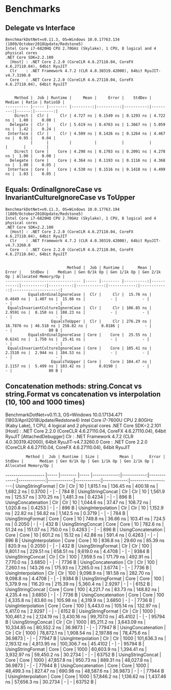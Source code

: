 # Benchmarks

## Delegate vs Interface

```
BenchmarkDotNet=v0.11.3, OS=Windows 10.0.17763.134 (1809/October2018Update/Redstone5)
Intel Core i7-6820HQ CPU 2.70GHz (Skylake), 1 CPU, 8 logical and 4 physical cores
.NET Core SDK=2.2.100
  [Host] : .NET Core 2.2.0 (CoreCLR 4.6.27110.04, CoreFX 4.6.27110.04), 64bit RyuJIT
  Clr    : .NET Framework 4.7.2 (CLR 4.0.30319.42000), 64bit RyuJIT-v4.7.3190.0
  Core   : .NET Core 2.2.0 (CoreCLR 4.6.27110.04, CoreFX 4.6.27110.04), 64bit RyuJIT


    Method |  Job | Runtime |     Mean |     Error |    StdDev |   Median | Ratio | RatioSD |
---------- |----- |-------- |---------:|----------:|----------:|---------:|------:|--------:|
    Direct |  Clr |     Clr | 4.727 ns | 0.1549 ns | 0.1293 ns | 4.722 ns |  1.00 |    0.00 |
  Delegate |  Clr |     Clr | 5.619 ns | 0.4763 ns | 1.3667 ns | 5.059 ns |  1.42 |    0.24 |
 Interface |  Clr |     Clr | 4.509 ns | 0.1426 ns | 0.1264 ns | 4.467 ns |  0.95 |    0.04 |
           |      |         |          |           |           |          |       |         |
    Direct | Core |    Core | 4.298 ns | 0.1703 ns | 0.2091 ns | 4.278 ns |  1.00 |    0.00 |
  Delegate | Core |    Core | 4.364 ns | 0.1193 ns | 0.1116 ns | 4.368 ns |  1.00 |    0.05 |
 Interface | Core |    Core | 4.530 ns | 0.1516 ns | 0.1418 ns | 4.499 ns |  1.03 |    0.05 |
```

## Equals: OrdinalIgnoreCase vs InvariantCultureIgnoreCase vs ToUpper

```
BenchmarkDotNet=v0.11.3, OS=Windows 10.0.17763.194 (1809/October2018Update/Redstone5)
Intel Core i7-6820HQ CPU 2.70GHz (Skylake), 1 CPU, 8 logical and 4 physical cores
.NET Core SDK=2.2.100
  [Host] : .NET Core 2.2.0 (CoreCLR 4.6.27110.04, CoreFX 4.6.27110.04), 64bit RyuJIT
  Clr    : .NET Framework 4.7.2 (CLR 4.0.30319.42000), 64bit RyuJIT-v4.7.3260.0
  Core   : .NET Core 2.2.0 (CoreCLR 4.6.27110.04, CoreFX 4.6.27110.04), 64bit RyuJIT


                           Method |  Job | Runtime |      Mean |      Error |    StdDev |    Median | Gen 0/1k Op | Gen 1/1k Op | Gen 2/1k Op | Allocated Memory/Op |
--------------------------------- |----- |-------- |----------:|-----------:|----------:|----------:|------------:|------------:|------------:|--------------------:|
          EqualsOrdinalIgnoreCase |  Clr |     Clr |  15.76 ns |  0.4849 ns |  1.407 ns |  15.66 ns |           - |           - |           - |                   - |
 EqualsInvariantCultureIgnoreCase |  Clr |     Clr | 106.85 ns |  2.9591 ns |  8.150 ns | 108.23 ns |           - |           - |           - |                   - |
                    EqualsToUpper |  Clr |     Clr | 276.29 ns | 16.7876 ns | 46.518 ns | 258.82 ns |      0.0186 |           - |           - |                80 B |
          EqualsOrdinalIgnoreCase | Core |    Core |  25.55 ns |  0.6241 ns |  1.750 ns |  25.41 ns |           - |           - |           - |                   - |
 EqualsInvariantCultureIgnoreCase | Core |    Core | 105.41 ns |  2.1510 ns |  2.944 ns | 104.53 ns |           - |           - |           - |                   - |
                    EqualsToUpper | Core |    Core | 104.47 ns |  2.1157 ns |  5.499 ns | 103.42 ns |      0.0190 |           - |           - |                80 B |
```


## Concatenation methods: string.Concat vs string.Format vs concatenation vs interpolation (10, 100 and 1000 times)

BenchmarkDotNet=v0.11.3, OS=Windows 10.0.17134.471 (1803/April2018Update/Redstone4)
Intel Core i7-7600U CPU 2.80GHz (Kaby Lake), 1 CPU, 4 logical and 2 physical cores
.NET Core SDK=2.2.101
  [Host] : .NET Core 2.2.0 (CoreCLR 4.6.27110.04, CoreFX 4.6.27110.04), 64bit RyuJIT  [AttachedDebugger]
  Clr    : .NET Framework 4.7.2 (CLR 4.0.30319.42000), 64bit RyuJIT-v4.7.3260.0
  Core   : .NET Core 2.2.0 (CoreCLR 4.6.27110.04, CoreFX 4.6.27110.04), 64bit RyuJIT


             Method |  Job | Runtime | Size |         Mean |       Error |       StdDev |       Median | Gen 0/1k Op | Gen 1/1k Op | Gen 2/1k Op | Allocated Memory/Op |
------------------- |----- |-------- |----- |-------------:|------------:|-------------:|-------------:|------------:|------------:|------------:|--------------------:|
  UsingStringFormat |  Clr |     Clr |   10 |   1,815.1 ns |   136.45 ns |    400.18 ns |   1,682.2 ns |      0.3700 |           - |           - |               784 B |
  UsingStringConcat |  Clr |     Clr |   10 |   1,561.9 ns |   125.57 ns |    370.25 ns |   1,481.3 ns |      0.4234 |           - |           - |               896 B |
 UsingConcatenation |  Clr |     Clr |   10 |   1,044.6 ns |    37.47 ns |    108.72 ns |   1,020.8 ns |      0.4253 |           - |           - |               896 B |
 UsingInterpolation |  Clr |     Clr |   10 |   1,152.9 ns |    22.82 ns |     56.82 ns |   1,142.5 ns |      0.3719 |           - |           - |               784 B |
  UsingStringFormat | Core |    Core |   10 |     749.8 ns |    36.66 ns |    103.41 ns |     724.5 ns |      0.2050 |           - |           - |               432 B |
  UsingStringConcat | Core |    Core |   10 |     782.6 ns |    51.24 ns |    151.07 ns |     750.0 ns |      0.4263 |           - |           - |               896 B |
 UsingConcatenation | Core |    Core |   10 |     601.2 ns |    15.12 ns |     42.88 ns |     591.4 ns |      0.4263 |           - |           - |               896 B |
 UsingInterpolation | Core |    Core |   10 |     836.8 ns |    29.60 ns |     85.39 ns |     820.9 ns |      0.2050 |           - |           - |               432 B |
  UsingStringFormat |  Clr |     Clr |  100 |   9,801.1 ns |   229.51 ns |    658.51 ns |   9,619.0 ns |      4.4708 |           - |           - |              9384 B |
  UsingStringConcat |  Clr |     Clr |  100 |   7,959.5 ns |   171.79 ns |    492.91 ns |   7,770.0 ns |      3.6850 |           - |           - |              7736 B |
 UsingConcatenation |  Clr |     Clr |  100 |   7,260.1 ns |   143.26 ns |    175.93 ns |   7,265.0 ns |      3.6774 |           - |           - |              7736 B |
 UsingInterpolation |  Clr |     Clr |  100 |   9,098.9 ns |   181.58 ns |    282.70 ns |   9,098.8 ns |      4.4708 |           - |           - |              9384 B |
  UsingStringFormat | Core |    Core |  100 |   5,379.9 ns |   116.20 ns |    215.39 ns |   5,360.4 ns |      2.9297 |           - |           - |              6152 B |
  UsingStringConcat | Core |    Core |  100 |   4,221.7 ns |    83.73 ns |    148.82 ns |   4,235.4 ns |      3.6850 |           - |           - |              7736 B |
 UsingConcatenation | Core |    Core |  100 |   4,335.8 ns |    83.80 ns |    105.98 ns |   4,319.9 ns |      3.6850 |           - |           - |              7736 B |
 UsingInterpolation | Core |    Core |  100 |   5,443.0 ns |   105.14 ns |    132.97 ns |   5,417.0 ns |      2.9297 |           - |           - |              6152 B |
  UsingStringFormat |  Clr |     Clr | 1000 | 100,461.2 ns | 2,124.19 ns |  3,430.16 ns |  99,707.0 ns |     45.4102 |           - |           - |             95794 B |
  UsingStringConcat |  Clr |     Clr | 1000 |  85,211.2 ns | 3,643.09 ns | 10,334.85 ns |  80,552.2 ns |     36.9873 |           - |           - |             77947 B |
 UsingConcatenation |  Clr |     Clr | 1000 |  78,872.1 ns | 1,908.54 ns |  2,197.88 ns |  78,475.6 ns |     36.9873 |           - |           - |             77947 B |
 UsingInterpolation |  Clr |     Clr | 1000 | 101,636.3 ns | 2,193.12 ns |  4,813.95 ns | 100,306.7 ns |     45.4102 |           - |           - |             95794 B |
  UsingStringFormat | Core |    Core | 1000 |  60,603.9 ns | 1,394.41 ns |  3,932.97 ns |  59,450.2 ns |     30.2734 |           - |           - |             63752 B |
  UsingStringConcat | Core |    Core | 1000 |  47,857.8 ns |   950.73 ns |    889.31 ns |  48,027.8 ns |     36.9873 |           - |           - |             77944 B |
 UsingConcatenation | Core |    Core | 1000 |  48,499.3 ns |   827.47 ns |    690.98 ns |  48,587.6 ns |     36.9873 |           - |           - |             77944 B |
 UsingInterpolation | Core |    Core | 1000 |  57,846.2 ns | 1,136.62 ns |  1,437.46 ns |  57,656.3 ns |     30.2734 |           - |           - |             63752 B |
